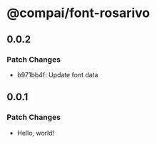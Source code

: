 # @compai/font-rosarivo

## 0.0.2

### Patch Changes

- b971bb4f: Update font data

## 0.0.1

### Patch Changes

- Hello, world!
